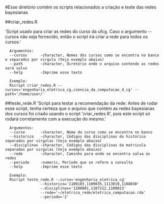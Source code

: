 #Esse diretório contém os scripts relacionados a criação e teste das redes bayesianas 

##criar_redes.R

'Script usado para criar as redes do curso da ufcg. Caso o argumento --cursos não seja
      fornecido, então o script irá criar a rede para todos os cursos.'
 
      Argumentos:
      --cursos      -character, Nomes dos cursos como se encontra no banco e separados por virgula (Veja exemplo abaixo)
      --path        -character, Diretório onde o arquivo contendo as redes será salvo
      --help        -Imprime esse texto
 
      Exemplo:
      Rscript criar_redes.R --cursos='engenharia_eletrica_cg,ciencia_da_computacao_d_cg' --path='/home/user/'

##teste_rede.R 
'Script para testar a recomendação da rede: Antes de rodar esse script, tenha certeza que o arquivo que
      contém as redes bayesianas dos cursos foi criado usando o script 'criar_redes.R', pois este script só 
      rodará corretamente com a execução do mesmo.'
 
      Argumentos:
      --curso       -character, Nome do curso como se encontra no banco
      --historico   -character, Códigos das disciplinas do histórico separados por virgulas (Veja exemplo abaixo)
      --disciplinas -character, Códigos das disciplinas da matricula separadas por virgulas (Veja exemplo abaixo)
      --rede        -character, Caminho para onde se encontra salva as redes
      --periodo     -numeric, Período que se refere a consulta 
      --help        -Imprime esse texto
 
      Exemplo:
      Rscript teste_rede.R --curso='engenharia_eletrica_cg' 
                    --historico='1109103,1109035,1113019,1108030'
                    --disciplinas='1108081,1107212,1108023' 
                    --rede='~/eletrica_rede/eletrica_computacao.rda' 
                    --periodo='2'
